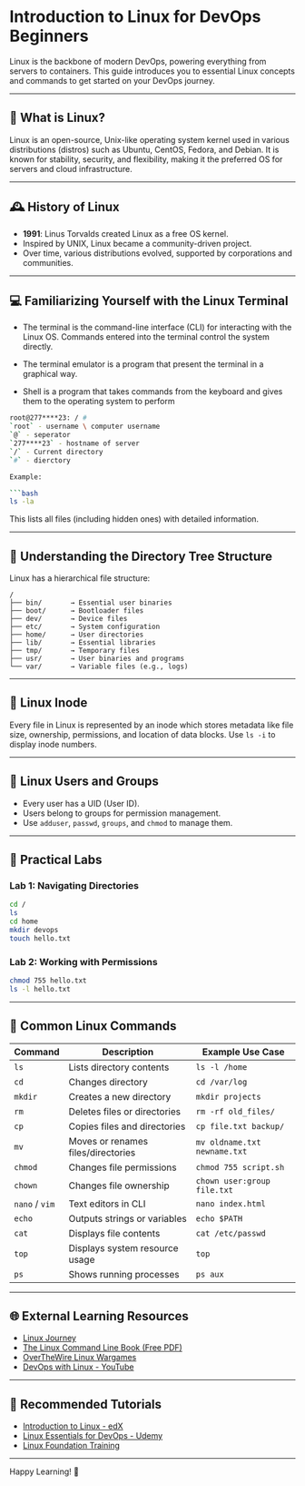 
# Introduction to Linux for DevOps Beginners

Linux is the backbone of modern DevOps, powering everything from servers to containers. This guide introduces you to essential Linux concepts and commands to get started on your DevOps journey.

---

## 📜 What is Linux?

Linux is an open-source, Unix-like operating system kernel used in various distributions (distros) such as Ubuntu, CentOS, Fedora, and Debian. It is known for stability, security, and flexibility, making it the preferred OS for servers and cloud infrastructure.

---

## 🕰️ History of Linux

- **1991**: Linus Torvalds created Linux as a free OS kernel.
- Inspired by UNIX, Linux became a community-driven project.
- Over time, various distributions evolved, supported by corporations and communities.

---

## 💻 Familiarizing Yourself with the Linux Terminal

- The terminal is the command-line interface (CLI) for interacting with the Linux OS. Commands entered into the terminal control the system directly.

- The terminal emulator is a program that present the terminal in a graphical way.

- Shell is a program that takes commands from the keyboard and gives them to the operating system to perform

```bash
root@277****23: / #
`root` - username \ computer username
`@` - seperator 
`277****23` - hostname of server
`/` - Current directory
`#` - dierctory

Example:

```bash
ls -la
```

This lists all files (including hidden ones) with detailed information.

---

## 📂 Understanding the Directory Tree Structure

Linux has a hierarchical file structure:

```
/
├── bin/       → Essential user binaries
├── boot/      → Bootloader files
├── dev/       → Device files
├── etc/       → System configuration
├── home/      → User directories
├── lib/       → Essential libraries
├── tmp/       → Temporary files
├── usr/       → User binaries and programs
└── var/       → Variable files (e.g., logs)
```

---

## 🧾 Linux Inode

Every file in Linux is represented by an inode which stores metadata like file size, ownership, permissions, and location of data blocks. Use `ls -i` to display inode numbers.

---

## 👥 Linux Users and Groups

- Every user has a UID (User ID).
- Users belong to groups for permission management.
- Use `adduser`, `passwd`, `groups`, and `chmod` to manage them.

---

## 🧪 Practical Labs

### Lab 1: Navigating Directories

```bash
cd /
ls
cd home
mkdir devops
touch hello.txt
```

### Lab 2: Working with Permissions

```bash
chmod 755 hello.txt
ls -l hello.txt
```

---

## 🔧 Common Linux Commands

| Command       | Description                              | Example Use Case                            |
|---------------|------------------------------------------|---------------------------------------------|
| `ls`          | Lists directory contents                 | `ls -l /home`                                |
| `cd`          | Changes directory                        | `cd /var/log`                                |
| `mkdir`       | Creates a new directory                  | `mkdir projects`                             |
| `rm`          | Deletes files or directories             | `rm -rf old_files/`                          |
| `cp`          | Copies files and directories             | `cp file.txt backup/`                        |
| `mv`          | Moves or renames files/directories       | `mv oldname.txt newname.txt`                |
| `chmod`       | Changes file permissions                 | `chmod 755 script.sh`                        |
| `chown`       | Changes file ownership                   | `chown user:group file.txt`                  |
| `nano` / `vim`| Text editors in CLI                      | `nano index.html`                            |
| `echo`        | Outputs strings or variables             | `echo $PATH`                                 |
| `cat`         | Displays file contents                   | `cat /etc/passwd`                            |
| `top`         | Displays system resource usage           | `top`                                        |
| `ps`          | Shows running processes                  | `ps aux`                                     |

---

## 🌐 External Learning Resources

- [Linux Journey](https://linuxjourney.com)
- [The Linux Command Line Book (Free PDF)](https://linuxcommand.org/tlcl.php)
- [OverTheWire Linux Wargames](https://overthewire.org/wargames/)
- [DevOps with Linux - YouTube](https://www.youtube.com/results?search_query=linux+for+devops)

---

## 📘 Recommended Tutorials

- [Introduction to Linux - edX](https://www.edx.org/course/introduction-to-linux)
- [Linux Essentials for DevOps - Udemy](https://www.udemy.com/course/linux-for-devops/)
- [Linux Foundation Training](https://training.linuxfoundation.org)

---

Happy Learning! 🚀
